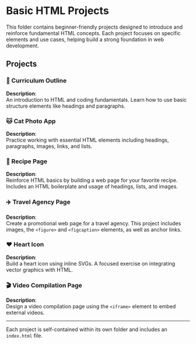 # Basic HTML Projects

This folder contains beginner-friendly projects designed to introduce and reinforce fundamental HTML concepts. Each project focuses on specific elements and use cases, helping build a strong foundation in web development.

## Projects

### 📄 Curriculum Outline
**Description**:  
An introduction to HTML and coding fundamentals. Learn how to use basic structure elements like headings and paragraphs.

### 🐱 Cat Photo App
**Description**:  
Practice working with essential HTML elements including headings, paragraphs, images, links, and lists.

### 🍲 Recipe Page
**Description**:  
Reinforce HTML basics by building a web page for your favorite recipe. Includes an HTML boilerplate and usage of headings, lists, and images.

### ✈️ Travel Agency Page
**Description**:  
Create a promotional web page for a travel agency. This project includes images, the `<figure>` and `<figcaption>` elements, as well as anchor links.

### ❤️ Heart Icon
**Description**:  
Build a heart icon using inline SVGs. A focused exercise on integrating vector graphics with HTML.

### 🎬 Video Compilation Page
**Description**:  
Design a video compilation page using the `<iframe>` element to embed external videos.

---

Each project is self-contained within its own folder and includes an `index.html` file.